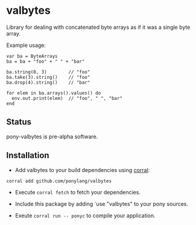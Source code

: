 # valbytes

Library for dealing with concatenated byte arrays as if it was a single byte array.

Example usage:

```pony
var ba = ByteArrays
ba = ba + "foo" + " " + "bar"

ba.string(0, 3)        // "foo"
ba.take(3).string()    // "foo"
ba.drop(4).string()    // "bar"

for elem in ba.arrays().values() do
  env.out.print(elem)  // "foo", " ", "bar"
end
```

## Status

pony-valbytes is pre-alpha software.

## Installation

* Add valbytes to your build dependencies using [corral](https://github.com/ponylang/corral):

```
corral add github.com/ponylang/valbytes
```

* Execute `corral fetch` to fetch your dependencies.
* Include this package by adding `use "valbytes" to your pony sources.

* Exeute `corral run -- ponyc` to compile your application.
